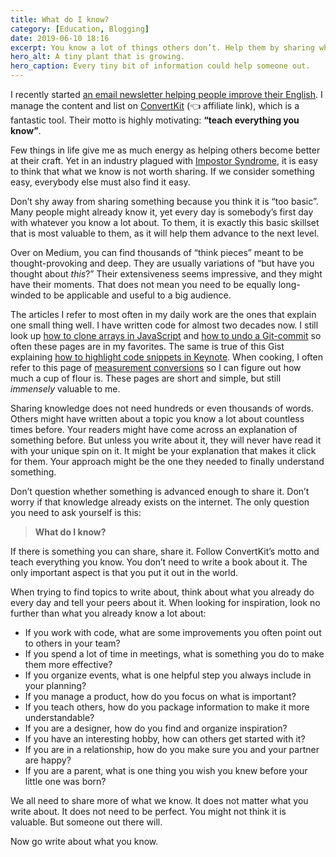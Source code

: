 ```yaml
---
title: What do I know?
category: [Education, Blogging]
date: 2019-06-10 18:16
excerpt: You know a lot of things others don’t. Help them by sharing what you know, no matter how easy or obvious you might think it is.
hero_alt: A tiny plant that is growing.
hero_caption: Every tiny bit of information could help someone out.
---
```

I recently started [an email newsletter helping people improve their English](http://hellotogether.academy). I manage the content and list on [ConvertKit](https://mbsy.co/convertkit/29937053) (👈 affiliate link), which is a fantastic tool. Their motto is highly motivating: **“teach everything you know”**.

Few things in life give me as much energy as helping others become better at their craft. Yet in an industry plagued with [Impostor Syndrome](https://en.wikipedia.org/wiki/Impostor_syndrome), it is easy to think that what we know is not worth sharing. If we consider something easy, everybody else must also find it easy.

Don’t shy away from sharing something because you think it is “too basic”. Many people might already know it, yet every day is somebody’s first day with whatever you know a lot about. To them, it is exactly this basic skillset that is most valuable to them, as it will help them advance to the next level.

Over on Medium, you can find thousands of “think pieces” meant to be thought-provoking and deep. They are usually variations of “but have you thought about _this_?” Their extensiveness seems impressive, and they might have their moments. That does not mean you need to be equally long-winded to be applicable and useful to a big audience.

The articles I refer to most often in my daily work are the ones that explain one small thing well. I have written code for almost two decades now. I still look up [how to clone arrays in JavaScript](https://davidwalsh.name/javascript-clone-array) and [how to undo a Git-commit](https://www.git-tower.com/learn/git/faq/undo-last-commit) so often these pages are in my favorites. The same is true of this Gist explaining [how to highlight code snippets in Keynote](https://gist.github.com/jimbojsb/1630790). When cooking, I often refer to this page of [measurement conversions](http://www.cuisinivity.com/guide/measurement.php) so I can figure out how much a cup of flour is. These pages are short and simple, but still _immensely_ valuable to me.

Sharing knowledge does not need hundreds or even thousands of words. Others might have written about a topic you know a lot about countless times before. Your readers might have come across an explanation of something before. But unless you write about it, they will never have read it with your unique spin on it. It might be your explanation that makes it click for them. Your approach might be the one they needed to finally understand something.

Don’t question whether something is advanced enough to share it. Don’t worry if that knowledge already exists on the internet. The only question you need to ask yourself is this:

>**What do I know?**

If there is something you can share, share it. Follow ConvertKit’s motto and teach everything you know. You don’t need to write a book about it. The only important aspect is that you put it out in the world.

When trying to find topics to write about, think about what you already do every day and tell your peers about it. When looking for inspiration, look no further than what you already know a lot about:

- If you work with code, what are some improvements you often point out to others in your team?
- If you spend a lot of time in meetings, what is something you do to make them more effective?
- If you organize events, what is one helpful step you always include in your planning?
- If you manage a product, how do you focus on what is important?
- If you teach others, how do you package information to make it more understandable?
- If you are a designer, how do you find and organize inspiration?
- If you have an interesting hobby, how can others get started with it?
- If you are in a relationship, how do you make sure you and your partner are happy?
- If you are a parent, what is one thing you wish you knew before your little one was born?

We all need to share more of what we know. It does not matter what you write about. It does not need to be perfect. You might not think it is valuable. But someone out there will.

Now go write about what you know.
